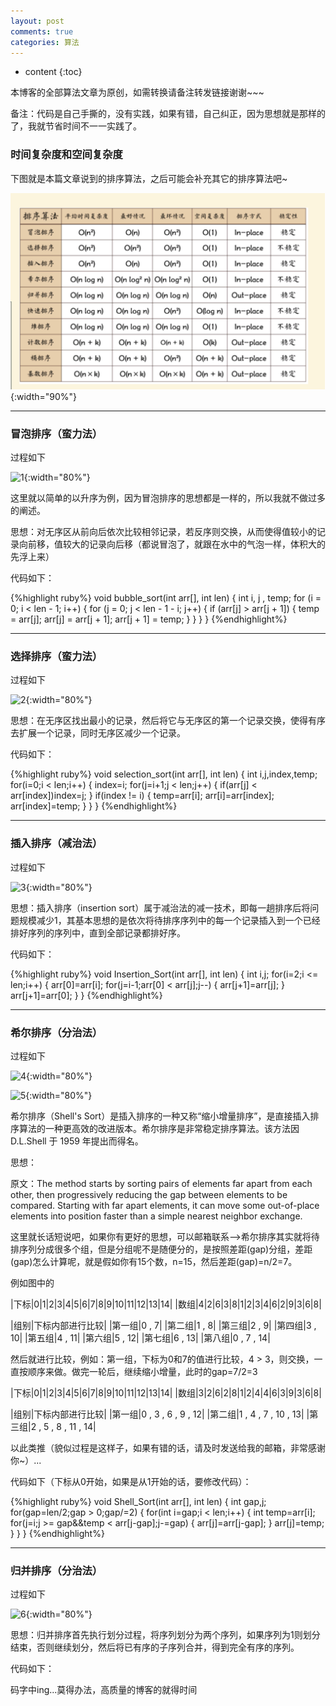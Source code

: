 ```yaml
---
layout: post
comments: true
categories: 算法
---
```


* content
{:toc}

本博客的全部算法文章为原创，如需转换请备注转发链接谢谢~~~

备注：代码是自己手撕的，没有实践，如果有错，自己纠正，因为思想就是那样的了，我就节省时间不一一实践了。

### 时间复杂度和空间复杂度

下图就是本篇文章说到的排序算法，之后可能会补充其它的排序算法吧~
<br>

![avatar](/static/img/sort.jpg){:width="90%"}

---

### 冒泡排序（蛮力法）

过程如下

![1](/static/img/sort/1.gif){:width="80%"}


这里就以简单的以升序为例，因为冒泡排序的思想都是一样的，所以我就不做过多的阐述。

思想：对无序区从前向后依次比较相邻记录，若反序则交换，从而使得值较小的记录向前移，值较大的记录向后移（都说冒泡了，就跟在水中的气泡一样，体积大的先浮上来）

代码如下：

{%highlight ruby%}
void bubble_sort(int arr[], int len)
{
    int i, j , temp;
    for (i = 0; i < len - 1; i++)
    {
        for (j = 0; j < len - 1 - i; j++)
        {
            if (arr[j] > arr[j + 1])
            {
                temp = arr[j];
                arr[j] = arr[j + 1];
                arr[j + 1] = temp;
            }
        }
    }
}
{%endhighlight%}

---

### 选择排序（蛮力法）

过程如下

![2](/static/img/sort/2.gif){:width="80%"}

思想：在无序区找出最小的记录，然后将它与无序区的第一个记录交换，使得有序去扩展一个记录，同时无序区减少一个记录。

代码如下：

{%highlight ruby%}
void selection_sort(int arr[], int len)
{
    int i,j,index,temp;
    for(i=0;i < len;i++)
    {
        index=i;
        for(j=i+1;j < len;j++)
        {
            if(arr[j] < arr[index])index=j;
        }
        if(index != i)
        {
            temp=arr[i];
            arr[i]=arr[index];
            arr[index]=temp;
        }
    }
}
{%endhighlight%}

---

### 插入排序（减治法）

过程如下

![3](/static/img/sort/3.gif){:width="80%"}

思想：插入排序（insertion sort）属于减治法的减一技术，即每一趟排序后将问题规模减少1，其基本思想的是依次将待排序序列中的每一个记录插入到一个已经排好序列的序列中，直到全部记录都排好序。

代码如下：

{%highlight ruby%}
void Insertion_Sort(int arr[], int len)
{
    int i,j;
    for(i=2;i <= len;i++)
    {
        arr[0]=arr[i];
        for(j=i-1;arr[0] < arr[j];j--)
        {
            arr[j+1]=arr[j];
        }
        arr[j+1]=arr[0];
    }
}
{%endhighlight%}

---

### 希尔排序（分治法）

过程如下

![4](/static/img/sort/4.gif){:width="80%"}

![5](/static/img/sort/5.gif){:width="80%"}

希尔排序（Shell's Sort）是插入排序的一种又称“缩小增量排序”，是直接插入排序算法的一种更高效的改进版本。希尔排序是非常稳定排序算法。该方法因 D.L.Shell 于 1959 年提出而得名。

思想：

原文：The method starts by sorting pairs of elements far apart from each other, then progressively reducing the gap between elements to be compared. Starting with far apart elements, it can move some out-of-place elements into position faster than a simple nearest neighbor exchange.

这里就长话短说吧，如果你有更好的思想，可以邮箱联系-->希尔排序其实就将待排序列分成很多个组，但是分组呢不是随便分的，是按照差距(gap)分组，差距(gap)怎么计算呢，就是假如你有15个数，n=15，然后差距(gap)=n/2=7。

例如图中的

|下标|0|1|2|3|4|5|6|7|8|9|10|11|12|13|14|
|数组|4|2|6|3|8|1|2|3|4|6|2|9|3|6|8|

|组别|下标内部进行比较|
|第一组|0 , 7|
|第二组|1 , 8|
|第三组|2 , 9|
|第四组|3 , 10|
|第五组|4 , 11|
|第六组|5 , 12|
|第七组|6 , 13|
|第八组|0 , 7 , 14|

然后就进行比较，例如：第一组，下标为0和7的值进行比较，4 > 3，则交换，一直按顺序来做。做完一轮后，继续缩小增量，此时的gap=7/2=3

|下标|0|1|2|3|4|5|6|7|8|9|10|11|12|13|14|
|数组|3|2|6|2|8|1|2|4|4|6|3|9|3|6|8|

|组别|下标内部进行比较|
|第一组|0 , 3 , 6 , 9 , 12|
|第二组|1 , 4 , 7 , 10 , 13|
|第三组|2 , 5 , 8 , 11 , 14| 

以此类推（貌似过程是这样子，如果有错的话，请及时发送给我的邮箱，非常感谢你~）...

代码如下（下标从0开始，如果是从1开始的话，要修改代码）：

{%highlight ruby%}
void Shell_Sort(int arr[], int len)
{
    int gap,j;
    for(gap=len/2;gap > 0;gap/=2)
    {
        for(int i=gap;i < len;i++)
        {
            int temp=arr[i];
            for(j=i;j >= gap&&temp < arr[j-gap];j-=gap)
            {
                arr[j]=arr[j-gap];
            }
            arr[j]=temp;
        }
    }
}
{%endhighlight%}

---

### 归并排序（分治法）

过程如下

![6](/static/img/sort/6.gif){:width="80%"}

思想：归并排序首先执行划分过程，将序列划分为两个序列，如果序列为1则划分结束，否则继续划分，然后将已有序的子序列合并，得到完全有序的序列。

代码如下：

码字中ing...莫得办法，高质量的博客的就得时间
